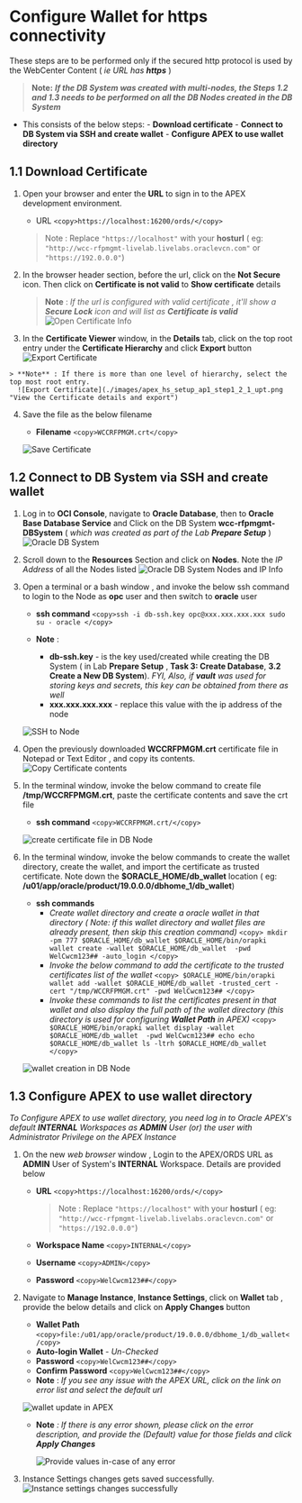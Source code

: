 # Configure Wallet for https connectivity

   These steps are to be performed only if the secured http protocol is used by the WebCenter Content ( *ie URL has **https*** )
   > **Note:** ***If the DB System was created with multi-nodes, the Steps 1.2 and 1.3 needs to be performed on all the DB Nodes created in the DB System***

- This consists of the below steps:
      - **Download certificate**
      - **Connect to DB System via SSH and create wallet**
      - **Configure APEX to use wallet directory**

## **1.1 Download Certificate**

   1. Open your browser and enter the **URL** to sign in to the APEX development environment.
      - URL
            ```
            <copy>https://localhost:16200/ords/</copy>
            ```

      > Note : Replace `"https://localhost"` with your **hosturl** ( eg: `"http://wcc-rfpmgmt-livelab.livelabs.oraclevcn.com"` or `"https://192.0.0.0"`)

   2. In the browser header section, before the url, click on the **Not Secure** icon. Then click on **Certificate is not valid** to **Show certificate** details
      > **Note** : *If the url is configured with valid certificate , it'll show a **Secure Lock** icon and will list as **Certificate is valid***
      ![Open Certificate Info](./images/apex_hs_setup_ap1_step1_1_upt.png "View the Certificate details")

   3. In the **Certificate Viewer** window, in the **Details** tab, click on the top root entry under the **Certificate Hierarchy** and click **Export** button
      ![Export Certificate](./images/apex_hs_setup_ap1_step1_2_upt.png "View the Certificate details and export")

    > **Note** : If there is more than one level of hierarchy, select the top most root entry.
      ![Export Certificate](./images/apex_hs_setup_ap1_step1_2_1_upt.png "View the Certificate details and export")

   4. Save the file as the below filename
      - **Filename**
            ```
            <copy>WCCRFPMGM.crt</copy>
            ```

      ![Save Certificate](./images/apex_hs_setup_ap1_step1_3_upt.png "Save the certificate as crt")

## **1.2 Connect to DB System via SSH and create wallet**

   1. Log in to **OCI Console**, navigate to **Oracle Database**, then to **Oracle Base Database Service** and Click on the DB System **wcc-rfpmgmt-DBSystem** ( *which was created as part of the Lab **Prepare Setup*** )
      ![Oracle DB System](./images/apex_hs_setup_ap1_step2_1_upt.png "View Oracle DB System details")

   2. Scroll down to the **Resources** Section and click on **Nodes**. Note the *IP Address* of all the Nodes listed
      ![Oracle DB System Nodes and IP Info](./images/apex_hs_setup_ap1_step2_2_upt.png "View Oracle DB System Node IP details")

   3. Open a terminal or a bash window , and invoke the below ssh command to login to the Node as **opc** user and then switch to **oracle** user
      - **ssh command**
            ```
            <copy>ssh -i db-ssh.key opc@xxx.xxx.xxx.xxx
            sudo su - oracle </copy>
            ```

      - **Note** :
        - **db-ssh.key** - is the key used/created while creating the DB System ( in Lab **Prepare Setup** , **Task 3: Create Database**, **3.2 Create a New DB System**). *FYI, Also, if **vault** was used for storing keys and secrets, this key can be obtained from there as well*
        - **xxx.xxx.xxx.xxx** - replace this value with the ip address of the node

      ![SSH to Node](./images/apex_hs_setup_ap1_step2_3_upt.png "SSH to Node ")

   4. Open the previously downloaded **WCCRFPMGM.crt** certificate file in Notepad or Text Editor , and copy its contents.
      ![Copy Certificate contents](./images/apex_hs_setup_ap1_step2_4_upt.png "Copy Certificate contents")

   5. In the terminal window, invoke the below command to create file **/tmp/WCCRFPMGM.crt**, paste the certificate contents and save the crt file
      - **ssh command**
            ```
            <copy>WCCRFPMGM.crt/</copy>
            ```

      ![create certificate file in DB Node](./images/apex_hs_setup_ap1_step2_5_upt.png "create certificate file in DB Node temp directory")

   6. In the terminal window, invoke the below commands to create the wallet directory, create the wallet, and import the certificate as trusted certificate. Note down the **$ORACLE\_HOME/db\_wallet** location ( eg: **/u01/app/oracle/product/19.0.0.0/dbhome_1/db\_wallet**)
      - **ssh commands**
           - *Create wallet directory and create a oracle wallet in that directory ( Note: if this wallet directory and wallet files are already present, then skip this creation command)*
                  ```
                  <copy>
                        mkdir -pm 777 $ORACLE_HOME/db_wallet
                        $ORACLE_HOME/bin/orapki wallet create -wallet $ORACLE_HOME/db_wallet  -pwd WelCwcm123## -auto_login
                  </copy>
                  ```
           - *Invoke the below command to add the certificate to the trusted certificates list of the wallet*
                  ```
                  <copy>
                        $ORACLE_HOME/bin/orapki wallet add -wallet $ORACLE_HOME/db_wallet -trusted_cert -cert "/tmp/WCCRFPMGM.crt" -pwd WelCwcm123##
                  </copy>
                  ```
           - *Invoke these commands to list the certificates present in that wallet and also display the full path of the wallet directory (this directory is used for configuring **Wallet Path** in APEX)*
                  ```
                  <copy>
                        $ORACLE_HOME/bin/orapki wallet display -wallet $ORACLE_HOME/db_wallet  -pwd WelCwcm123##
                        echo
                        echo $ORACLE_HOME/db_wallet
                        ls -ltrh $ORACLE_HOME/db_wallet
                  </copy>
                  ```

      ![wallet creation in DB Node](./images/apex_hs_setup_ap1_step2_6_upt.png "wallet creation in DB Node and import certificate")

## **1.3 Configure APEX to use wallet directory**

  *To Configure APEX to use wallet directory, you need log in to Oracle APEX's default **INTERNAL** Workspaces as **ADMIN** User (or) the user with Administrator Privilege on the APEX Instance*

   1. On the new *web browser* window , Login to the APEX/ORDS URL as **ADMIN** User of System's **INTERNAL** Workspace. Details are provided below
      - **URL**
            ```
            <copy>https://localhost:16200/ords/</copy>
            ```
        > Note : Replace `"https://localhost"` with your **hosturl** ( eg: `"http://wcc-rfpmgmt-livelab.livelabs.oraclevcn.com"` or `"https://192.0.0.0"`)

      - **Workspace Name**
            ```
            <copy>INTERNAL</copy>
            ```
      - **Username**
            ```
            <copy>ADMIN</copy>
            ```
      - **Password**
            ```
            <copy>WelCwcm123##</copy>
            ```
   2. Navigate to **Manage Instance**, **Instance Settings**, click on **Wallet** tab , provide the below details and click on **Apply Changes** button
      - **Wallet Path**
            ```
            <copy>file:/u01/app/oracle/product/19.0.0.0/dbhome_1/db_wallet</copy>
            ```
      - **Auto-login Wallet** - *Un-Checked*
      - **Password**
            ```
            <copy>WelCwcm123##</copy>
            ```
      - **Confirm Password**
            ```
            <copy>WelCwcm123##</copy>
            ```
      - **Note** : *If you see any issue with the APEX URL, click on the link on error list and select the default url*

      ![wallet update in APEX](./images/apex_hs_setup_ap1_step3_2_upt.png "wallet update in APEX")

      - **Note** *: If there is any error shown, please click on the error description, and provide the (Default) value for those fields and click **Apply Changes***

        ![Provide values in-case of any error](./images/apex_hs_setup_ap1_step3_2_1_upt.png "Click and Provide values in-case of any error")

   3. Instance Settings changes gets saved successfully.
    ![Instance settings changes successfully](./images/apex_hs_setup_ap1_step3_3_upt.png "Instance settings changes successfully")
